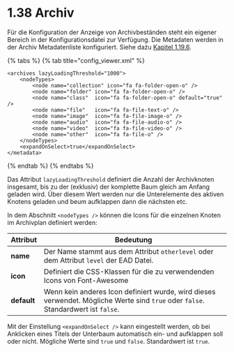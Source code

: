 # 1.38 Archiv

Für die Konfiguration der Anzeige von Archivbeständen steht ein eigener Bereich in der Konfigurationsdatei zur Verfügung. Die Metadaten werden in der Archiv Metadatenliste konfiguriert. Siehe daźu [Kapitel 1.19.6](19/4.md).

{% tabs %}
{% tab title="config_viewer.xml" %}
```markup
<archives lazyLoadingThreshold="1000">
    <nodeTypes>
        <node name="collection" icon="fa fa-folder-open-o" />
        <node name="folder" icon="fa fa-folder-open-o" />
        <node name="class"  icon="fa fa-folder-open-o" default="true" />
        <node name="file"   icon="fa fa-file-text-o" />
        <node name="image"  icon="fa fa-file-image-o" />
        <node name="audio"  icon="fa fa-file-audio-o" />
        <node name="video"  icon="fa fa-file-video-o" />
        <node name="other"  icon="fa fa-file-o" />
    </nodeTypes>
    <expandOnSelect>true</expandOnSelect>
</metadata>
```
{% endtab %}
{% endtabs %}

Das Attribut `lazyLoadingThreshold` definiert die Anzahl der Archivknoten insgesamt, bis zu der (exklusiv) der komplette Baum gleich am Anfang geladen wird. Über diesem Wert werden nur die Unterelemente des aktiven Knotens geladen und beum aufklappen dann die nächsten etc.

In dem Abschnitt `<nodeTypes />` können die Icons für die einzelnen Knoten im Archivplan definiert werden:

| Attribut    | Bedeutung                                                                                                                         |
| ----------- | --------------------------------------------------------------------------------------------------------------------------------- |
| **name**    | Der Name stammt aus dem Attribut `otherlevel` oder dem Attribut `level` der EAD Datei.                                            |
| **icon**    | Definiert die CSS-Klassen für die zu verwendenden Icons von Font-Awesome                                                          |
| **default** | Wenn kein anderes Icon definiert wurde, wird dieses verwendet. Mögliche Werte sind `true` oder `false`. Standardwert ist `false`. |

Mit der Einstellung `<expandOnSelect />` kann eingestellt werden, ob bei Anklicken eines Titels der Unterbaum automatisch ein- und aufklappen soll oder nicht. Mögliche Werte sind `true` und `false`. Standardwert ist `true`.
